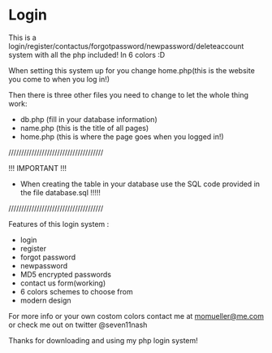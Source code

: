 Login
=====

This is a login/register/contactus/forgotpassword/newpassword/deleteaccount system with all the php included! In 6 colors :D

When setting this system up for you change home.php(this is the website you come to when you log in!)

Then there is three other files you need to change to let the whole thing work:
- db.php (fill in your database information)
- name.php (this is the title of all pages)
- home.php (this is where the page goes when you logged in!)


/////////////////////////////////////

!!! IMPORTANT !!!
- When creating the table in your database use the SQL code provided in the file database.sql !!!!!

/////////////////////////////////////


Features of this login system :
- login
- register
- forgot password
- newpassword
- MD5 encrypted passwords
- contact us form(working)
- 6 colors schemes to choose from
- modern design

For more info or your own costom colors contact me at momueller@me.com or check me out on twitter @seven11nash

Thanks for downloading and using my php login system!

